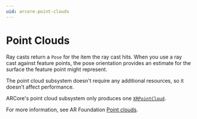 ```yaml
---
uid: arcore-point-clouds
---
```

# Point Clouds

Ray casts return a `Pose` for the item the ray cast hits. When you use a ray cast against feature points, the pose orientation provides an estimate for the surface the feature point might represent.

The point cloud subsystem doesn't require any additional resources, so it doesn't affect performance.

ARCore's point cloud subsystem only produces one [`XRPointCloud`](xref:UnityEngine.XR.ARSubsystems.XRPointCloud).

For more information, see AR Foundation [Point clouds](xref:arfoundation-point-clouds).
